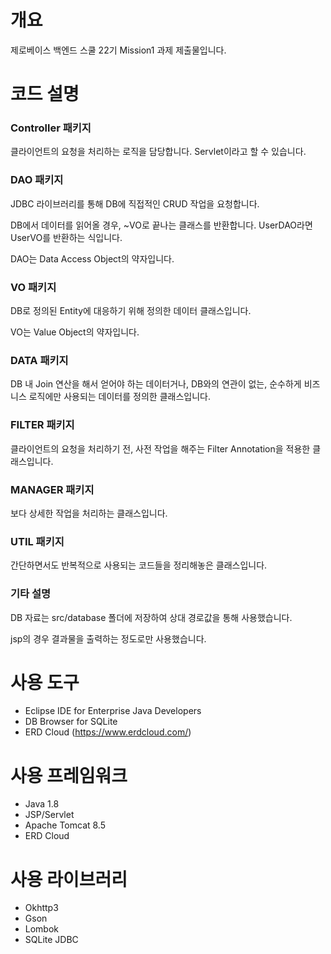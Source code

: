 
# 개요

 제로베이스 백엔드 스쿨 22기 Mission1 과제 제출물입니다.


# 코드 설명

### Controller 패키지
클라이언트의 요청을 처리하는 로직을 담당합니다. Servlet이라고 할 수 있습니다.

### DAO 패키지
JDBC 라이브러리를 통해 DB에 직접적인 CRUD 작업을 요청합니다.

DB에서 데이터를 읽어올 경우, ~VO로 끝나는 클래스를 반환합니다. UserDAO라면 UserVO를 반환하는 식입니다.

DAO는 Data Access Object의 약자입니다.

### VO 패키지
DB로 정의된 Entity에 대응하기 위해 정의한 데이터 클래스입니다.

VO는 Value Object의 약자입니다.

### DATA 패키지
DB 내 Join 연산을 해서 얻어야 하는 데이터거나, DB와의 연관이 없는, 순수하게 비즈니스 로직에만 사용되는 데이터를 정의한 클래스입니다.

### FILTER 패키지
클라이언트의 요청을 처리하기 전, 사전 작업을 해주는 Filter Annotation을 적용한 클래스입니다.

### MANAGER 패키지
보다 상세한 작업을 처리하는 클래스입니다.

### UTIL 패키지
간단하면서도 반복적으로 사용되는 코드들을 정리해놓은 클래스입니다.

### 기타 설명
DB 자료는 src/database 폴더에 저장하여 상대 경로값을 통해 사용했습니다.

jsp의 경우 결과물을 출력하는 정도로만 사용했습니다.


# 사용 도구
- Eclipse IDE for Enterprise Java Developers
- DB Browser for SQLite
- ERD Cloud (https://www.erdcloud.com/)

# 사용 프레임워크
- Java 1.8
- JSP/Servlet
- Apache Tomcat 8.5
- ERD Cloud

# 사용 라이브러리
- Okhttp3
- Gson
- Lombok
- SQLite JDBC

